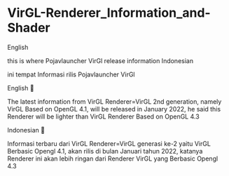 # VirGL-Renderer_Information_and-Shader
English 

this is where Pojavlauncher VirGl release information 
Indonesian 

ini tempat Informasi rilis Pojavlauncher VirGl

English 🔽

The latest information from VirGL Renderer=VirGL 2nd generation, namely VirGL Based on OpenGL 4.1, will be released in January 2022, he said this Renderer will be lighter than VirGL Renderer Based on OpenGL 4.3

Indonesian 🔽

Informasi terbaru dari VirGL Renderer=VirGL generasi ke-2 yaitu VirGL Berbasic Opengl 4.1, akan rilis di bulan Januari tahun 2022, katanya Renderer ini akan lebih ringan dari Renderer VirGL yang Berbasic Opengl 4.3

